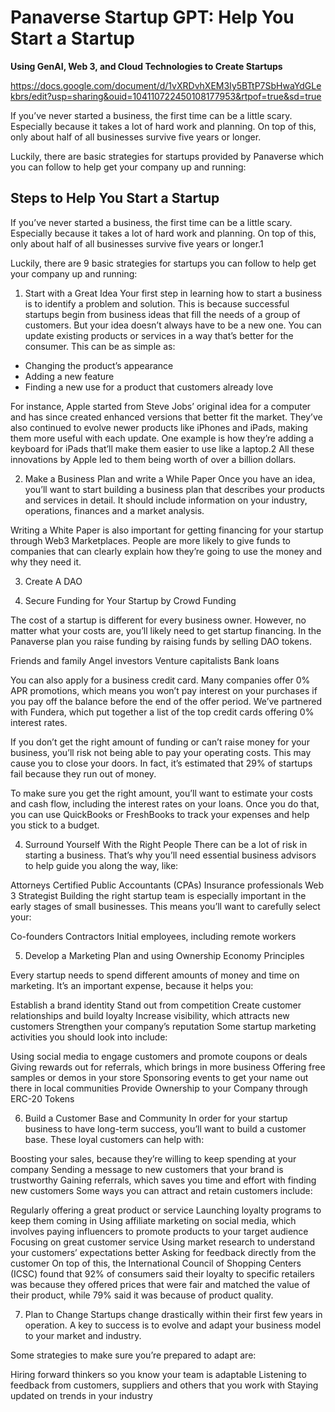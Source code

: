 # Panaverse Startup GPT: Help You Start a Startup

**Using GenAI, Web 3, and Cloud Technologies to Create Startups**

https://docs.google.com/document/d/1vXRDvhXEM3Iy5BTtP7SbHwaYdGLekbrs/edit?usp=sharing&ouid=104110722450108177953&rtpof=true&sd=true

If you’ve never started a business, the first time can be a little scary. Especially because it takes a lot of hard work and planning. On top of this, only about half of all businesses survive five years or longer.
 
Luckily, there are basic strategies for startups provided by Panaverse which you can follow to help get your company up and running:

## Steps to Help You Start a Startup
If you’ve never started a business, the first time can be a little scary. Especially because it takes a lot of hard work and planning. On top of this, only about half of all businesses survive five years or longer.1
 
Luckily, there are 9 basic strategies for startups you can follow to help get your company up and running:
 
1. Start with a Great Idea
Your first step in learning how to start a business is to identify a problem and solution. This is because successful startups begin from business ideas that fill the needs of a group of customers. But your idea doesn’t always have to be a new one. You can update existing products or services in a way that’s better for the consumer. This can be as simple as:
 
* Changing the product’s appearance
* Adding a new feature
* Finding a new use for a product that customers already love

For instance, Apple started from Steve Jobs’ original idea for a computer and has since created enhanced versions that better fit the market. They’ve also continued to evolve newer products like iPhones and iPads, making them more useful with each update. One example is how they’re adding a keyboard for iPads that’ll make them easier to use like a laptop.2 All these innovations by Apple led to them being worth of over a billion dollars.

2. Make a Business Plan and write a While Paper
Once you have an idea, you’ll want to start building a business plan that describes your products and services in detail. It should include information on your industry, operations, finances and a market analysis.
 
Writing a White Paper is also important for getting financing for your startup through Web3 Marketplaces. People are more likely to give funds to companies that can clearly explain how they’re going to use the money and why they need it.

3. Create A DAO

4. Secure Funding for Your Startup by Crowd Funding

The cost of a startup is different for every business owner. However, no matter what your costs are, you’ll likely need to get startup financing. In the Panaverse plan you raise funding by raising funds by selling DAO tokens.
 
Friends and family
Angel investors
Venture capitalists
Bank loans

You can also apply for a business credit card. Many companies offer 0% APR promotions, which means you won’t pay interest on your purchases if you pay off the balance before the end of the offer period. We’ve partnered with Fundera, which put together a list of the top credit cards offering 0% interest rates.
 
If you don’t get the right amount of funding or can’t raise money for your business, you’ll risk not being able to pay your operating costs. This may cause you to close your doors. In fact, it’s estimated that 29% of startups fail because they run out of money.
 
To make sure you get the right amount, you’ll want to estimate your costs and cash flow, including the interest rates on your loans. Once you do that, you can use QuickBooks or FreshBooks to track your expenses and help you stick to a budget.

4. Surround Yourself With the Right People
There can be a lot of risk in starting a business. That’s why you’ll need essential business advisors to help guide you along the way, like:
 
Attorneys
Certified Public Accountants (CPAs)
Insurance professionals
Web 3 Strategist
Building the right startup team is especially important in the early stages of small businesses. This means you’ll want to carefully select your:
 
Co-founders
Contractors
Initial employees, including remote workers

5. Develop a Marketing Plan and using Ownership Economy Principles

Every startup needs to spend different amounts of money and time on marketing. It’s an important expense, because it helps you:
 
Establish a brand identity
Stand out from competition
Create customer relationships and build loyalty
Increase visibility, which attracts new customers
Strengthen your company’s reputation
Some startup marketing activities you should look into include:
 
Using social media to engage customers and promote coupons or deals
Giving rewards out for referrals, which brings in more business
Offering free samples or demos in your store
Sponsoring events to get your name out there in local communities
Provide Ownership to your Company through ERC-20 Tokens

6. Build a Customer Base and Community
In order for your startup business to have long-term success, you’ll want to build a customer base. These loyal customers can help with:
 
Boosting your sales, because they’re willing to keep spending at your company
Sending a message to new customers that your brand is trustworthy
Gaining referrals, which saves you time and effort with finding new customers
Some ways you can attract and retain customers include:
 
Regularly offering a great product or service
Launching loyalty programs to keep them coming in
Using affiliate marketing on social media, which involves paying influencers to promote products to your target audience
Focusing on great customer service
Using market research to understand your customers’ expectations better
Asking for feedback directly from the customer
On top of this, the International Council of Shopping Centers (ICSC) found that 92% of consumers said their loyalty to specific retailers was because they offered prices that were fair and matched the value of their product, while 79% said it was because of product quality.

7. Plan to Change
Startups change drastically within their first few years in operation. A key to success is to evolve and adapt your business model to your market and industry.
 
Some strategies to make sure you’re prepared to adapt are:
 
Hiring forward thinkers so you know your team is adaptable
Listening to feedback from customers, suppliers and others that you work with
Staying updated on trends in your industry

